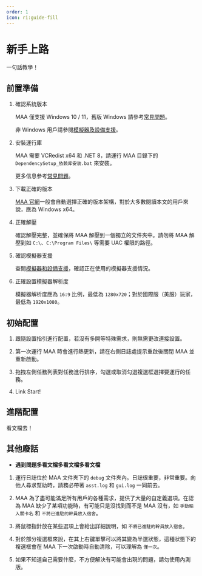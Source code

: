 ```yaml
---
order: 1
icon: ri:guide-fill
---
```


# 新手上路

一句話教學！

## 前置準備

1. 確認系統版本

    MAA 僅支援 Windows 10 / 11，舊版 Windows 請參考[常見問題](./faq.md#系統問題)。

    非 Windows 用戶請參閱[模擬器及設備支援](./device/)。

2. 安裝運行庫

    MAA 需要 VCRedist x64 和 .NET 8，請運行 MAA 目錄下的 `DependencySetup_依赖库安装.bat` 來安裝。

    更多信息參考[常見問題](faq.md#可能性-2--執行庫問題)。

3. 下載正確的版本

    [MAA 官網](https://maa.plus/)一般會自動選擇正確的版本架構，對於大多數閱讀本文的用戶來說，應為 Windows x64。

4. 正確解壓

    確認解壓完整，並確保將 MAA 解壓到一個獨立的文件夾中。請勿將 MAA 解壓到如 `C:\`、`C:\Program Files\` 等需要 UAC 權限的路徑。

5. 確認模擬器支援

    查閱[模擬器和設備支援](./device/)，確認正在使用的模擬器支援情況。

6. 正確設置模擬器解析度

    模擬器解析度應為 `16:9` 比例，最低為 `1280x720`；對於國際服（美服）玩家，最低為 `1920x1080`。

## 初始配置

1. 跟隨設置指引進行配置，若沒有多開等特殊需求，則無需更改連接設置。

2. 第一次運行 MAA 時會進行熱更新，請在右側日誌處提示重啟後關閉 MAA 並重新啟動。

3. 拖拽左側任務列表對任務進行排序，勾選或取消勾選複選框選擇要運行的任務。

4. Link Start!

## 進階配置

看文檔去！

## 其他廢話

- **遇到問題多看文檔多看文檔多看文檔**

1. 運行日誌位於 MAA 文件夾下的 `debug` 文件夾內。日誌很重要，非常重要。向他人尋求幫助時，請務必帶著 `asst.log` 和 `gui.log` 一同前去。

2. MAA 為了盡可能滿足所有用戶的各種需求，提供了大量的自定義選項。在認為 MAA 缺少了某項功能時，有可能只是沒找到而不是 MAA 沒有，如 `手動輸入關卡名` 和 `不將已進駐的幹員放入宿舍`。

3. 將鼠標指針放在某些選項上會給出詳細說明，如 `不將已進駐的幹員放入宿舍`。

4. 對於部分複選框來說，在其上右鍵單擊可以將其變為半選狀態，這種狀態下的複選框會在 MAA 下一次啟動時自動清除，可以理解為 `僅一次`。

5. 如果不知道自己需要什麼，不方便解決有可能會出現的問題，請勿使用內測版。
